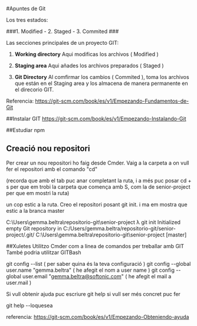 #Apuntes de Git

Los tres estados:


###1. Modified - 2. Staged - 3. Commited ###

Las secciones principales de un proyecto GIT:

1. **Working directory**
	Aqui modificas los archivos ( Modified )

2. **Staging area**
	Aqui añades los archivos preparados ( Staged )

3. **Git Directory**
	Al comfirmar los cambios ( Commited ), toma los archivos que están en el Staging area y los almacena de manera permanente en el direcorio GIT.


Referencia: https://git-scm.com/book/es/v1/Empezando-Fundamentos-de-Git


##Instalar GIT
https://git-scm.com/book/es/v1/Empezando-Instalando-Git

##Estudiar npm


## Creació nou repositori

Per crear un nou repositori ho faig desde Cmder.
Vaig a la carpeta a on vull fer el repositori amb el comando "cd"

(recorda que amb el tab puc anar completant la ruta, i a més puc posar cd + s per que em trobi la carpeta que comença amb S, com la de senior-project per que em mostri la ruta)

un cop estic a la ruta. Creo el repositori posant git init.
i ma em mostra que estic a la branca master

C:\Users\gemma.beltra\repositorio-git\senior-project
λ git init
Initialized empty Git repository in C:/Users/gemma.beltra/repositorio-git/senior-project/.git/
C:\Users\gemma.beltra\repositorio-git\senior-project [master]



##Xuletes
Utilitzo Cmder com a linea de comandos per treballar amb GIT
També podria utilitzar GITBash

git config --list ( per saber quina és la teva configuració )
git config --global user.name "gemma.beltra" ( he afegit el nom a user name )
git config --global user.email "gemma.beltra@softonic.com" ( he afegit el mail a user.mail )

Si vull obtenir ajuda puc escriure
git help
si vull ser més concret puc fer

git help --loquesea

referencia: https://git-scm.com/book/es/v1/Empezando-Obteniendo-ayuda
